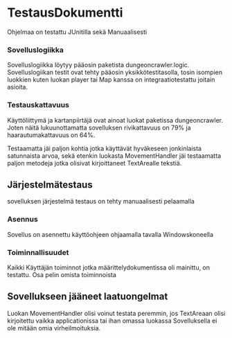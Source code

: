 # TestausDokumentti

Ohjelmaa on testattu JUnitilla sekä Manuaalisesti

### Sovelluslogiikka
Sovelluslogiikka löytyy pääosin paketista dungeoncrawler.logic.
Sovelluslogiikan testit ovat tehty pääosin yksikkötestitasolla, tosin isompien luokkien kuten luokan player tai Map kanssa on 
integraatiotestattu joitain asioita.

### Testauskattavuus

Käyttöliittymä ja kartanpiirtäjä ovat ainoat luokat paketissa dungeoncrawler.
Joten näitä lukuunottamatta sovelluksen rivikattavuus on 79% ja haarautumakattavuus on 64%.

<imh src="https://github.com/Antgoblin/ot-harjoitustyo/blob/master/dokumentointi/kuvat/Testikattavuus.png">
  
Testaamatta jäi paljon kohtia jotka käyttävät hyväkeseen jonkinlaista satunnaista arvoa, sekä etenkin luokasta
MovementHandler jäi testaamatta paljon metodeja jotka olisivat kirjoittaneet TextArealle tekstiä.

## Järjestelmätestaus
sovelluksen järjestelmä testaus on tehty manuaalisesti pelaamalla

### Asennus
Sovellus on asennettu käyttöohjeen ohjaamalla tavalla Windowskoneella 

### Toiminnallisuudet
Kaikki Käyttäjän toiminnot jotka määrittelydokumentissa oli mainittu, on testattu.
Osa pelin omista toiminnoista 

## Sovellukseen jääneet laatuongelmat
Luokan MovementHandler olisi voinut testata peremmin, jos TextAreaan olisi kirjoitettu vaikka applicationissa tai ihan omassa luokassa
Sovelluksella ei ole mitään omia virheilmoituksia.
